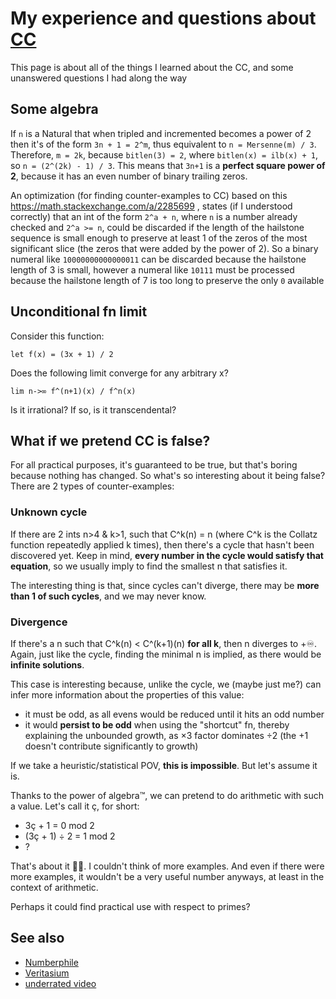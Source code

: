 # My experience and questions about [CC](https://en.wikipedia.org/wiki/Collatz_conjecture)
This page is about all of the things I learned about the CC, and some unanswered questions I had along the way

## Some algebra
If `n` is a Natural that when tripled and incremented becomes a power of 2 then it's of the form `3n + 1 = 2^m`, thus equivalent to `n = Mersenne(m) / 3`. Therefore, `m = 2k`, because `bitlen(3) = 2`, where `bitlen(x) = ilb(x) + 1`, so `n = (2^(2k) - 1) / 3`. This means that `3n+1` is a **perfect square power of 2**, because it has an even number of binary trailing zeros.

An optimization (for finding counter-examples to CC) based on this <https://math.stackexchange.com/a/2285699> , states (if I understood correctly) that an int of the form `2^a + n`, where `n` is a number already checked and `2^a >= n`, could be discarded if the length of the hailstone sequence is small enough to preserve at least 1 of the zeros of the most significant slice (the zeros that were added by the power of 2). So a binary numeral like `10000000000000011` can be discarded because the hailstone length of 3 is small, however a numeral like `10111` must be processed because the hailstone length of 7 is too long to preserve the only `0` available

## Unconditional fn limit
Consider this function:
```
let f(x) = (3x + 1) / 2
```
Does the following limit converge for any arbitrary x?
```
lim n->∞ f^(n+1)(x) / f^n(x)
```
Is it irrational? If so, is it transcendental?

## What if we pretend CC is false?
For all practical purposes, it's guaranteed to be true, but that's boring because nothing has changed. So what's so interesting about it being false? There are 2 types of counter-examples:

### Unknown cycle
If there are 2 ints n>4 & k>1, such that C^k(n) = n (where C^k is the Collatz function repeatedly applied k times), then there's a cycle that hasn't been discovered yet. Keep in mind, **every number in the cycle would satisfy that equation**, so we usually imply to find the smallest n that satisfies it.

The interesting thing is that, since cycles can't diverge, there may be **more than 1 of such cycles**, and we may never know.

### Divergence
If there's a n such that C^k(n) < C^(k+1)(n) **for all k**, then n diverges to +♾️. Again, just like the cycle, finding the minimal n is implied, as there would be **infinite solutions**.

This case is interesting because, unlike the cycle, we (maybe just me?) can infer more information about the properties of this value:
- it must be odd, as all evens would be reduced until it hits an odd number
- it would **persist to be odd** when using the "shortcut" fn, thereby explaining the unbounded growth, as ×3 factor dominates ÷2 (the +1 doesn't contribute significantly to growth)

If we take a heuristic/statistical POV, **this is impossible**. But let's assume it is.

Thanks to the power of algebra™, we can pretend to do arithmetic with such a value. Let's call it ç, for short:
- 3ç + 1 = 0 mod 2
- (3ç + 1) ÷ 2 = 1 mod 2
- ?

That's about it 🤷‍♂. I couldn't think of more examples. And even if there were more examples, it wouldn't be a very useful number anyways, at least in the context of arithmetic.

Perhaps it could find practical use with respect to primes?

## See also
- [Numberphile](https://youtu.be/5mFpVDpKX70)
- [Veritasium](https://youtu.be/094y1Z2wpJg)
- [underrated video](https://youtu.be/i4OTNm7bRP8)
